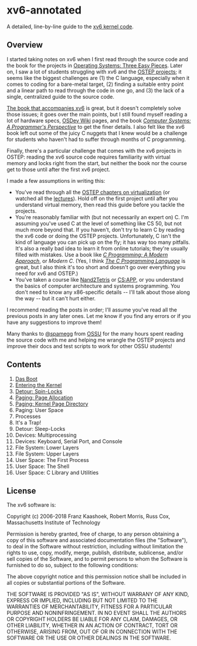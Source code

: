 # xv6-annotated

A detailed, line-by-line guide to the [xv6 kernel code](https://github.com/mit-pdos/xv6-public).

## Overview

I started taking notes on xv6 when I first read through the source code and the
book for the projects in [Operating Systems: Three Easy Pieces](https://pages.cs.wisc.edu/~remzi/OSTEP/). Later on, I saw a
lot of students struggling with xv6 and the [OSTEP projects](https://github.com/remzi-arpacidusseau/ostep-projects/); it seems like the
biggest challenges are (1) the C language, especially when it comes to coding
for a bare-metal target, (2) finding a suitable entry point and a linear path to
read through the code in one go, and (3) the lack of a single, centralized guide
to the source code.

[The book that accompanies xv6](https://pdos.csail.mit.edu/6.828/2018/xv6/book-rev11.pdf) is great, but it doesn't completely solve those
issues; it goes over the main points, but I still found myself reading a lot of
hardware specs, [OSDev Wiki](https://wiki.osdev.org/) pages, and the book [*Computer Systems: A Programmer's
Perspective*](https://csapp.cs.cmu.edu/3e/home.html) to get the finer details. I also felt like the xv6 book left out
some of the juicy C nuggets that I knew would be a challenge for students who
haven't had to suffer through months of C programming.

Finally, there's a particular challenge that comes with the xv6 projects in
OSTEP: reading the xv6 source code requires familiarity with virtual memory and
locks right from the start, but neither the book nor the course get to those
until after the first xv6 project.

I made a few assumptions in writing this:
* You've read through all the [OSTEP chapters on virtualization](https://pages.cs.wisc.edu/~remzi/OSTEP/#book-chapters) (or watched all the [lectures](https://pages.cs.wisc.edu/~remzi/Classes/537/Spring2018/Discussion/videos.html)). Hold off on the first project until after you understand virtual memory, then read this guide before you tackle the projects.
* You're reasonably familiar with (but not necessarily an expert on) C. I'm assuming you've used C at the level of something like CS 50, but not much more beyond that. If you haven't, don't try to learn C by reading the xv6 code or doing the OSTEP projects. Unfortunately, C isn't the kind of language you can pick up on the fly; it has way too many pitfalls. It's also a really bad idea to learn it from online tutorials; they're usually filled with mistakes. Use a book like [*C Programming: A Modern Approach*](https://www.amazon.com/C-Programming-Modern-Approach-2nd/dp/0393979504/), or *Modern C*. (Yes, I think [*The C Programming Language*](https://www.amazon.com/Programming-Language-2nd-Brian-Kernighan/dp/0131103628/) is great, but I also think it's too short and doesn't go over everything you need for xv6 and OSTEP.)
* You've taken a course like [Nand2Tetris](https://www.nand2tetris.org/) or [CS:APP](https://csapp.cs.cmu.edu/3e/home.html), or you understand the basics of computer architecture and systems programming. You don't need to know any x86-specific details -- I'll talk about those along the way -- but it can't hurt either.

I recommend reading the posts in order; I'll assume you've read all the previous
posts in any later ones. Let me know if you find any errors or if you have any
suggestions to improve them!

Many thanks to [@spamegg](https://github.com/spamegg1) from [OSSU](https://github.com/ossu/computer-science/) for the many hours spent reading the source
code with me and helping me wrangle the OSTEP projects and improve their docs
and test scripts to work for other OSSU students!

## Contents

1. [Das Boot](boot.md)
2. [Entering the Kernel](entry.md)
3. [Detour: Spin-Locks](spin_locks.md)
4. [Paging: Page Allocation](page_allocation.md)
5. [Paging: Kernel Page Directory](paging_kernel.md)
6. Paging: User Space
7. Processes
8. It's a Trap!
9. Detour: Sleep-Locks
10. Devices: Multiprocessing
11. Devices: Keyboard, Serial Port, and Console
12. File System: Lower Layers
13. File System: Upper Layers
14. User Space: The First Process
15. User Space: The Shell
16. User Space: C Library and Utilities

## License

The xv6 software is:

Copyright (c) 2006-2018 Franz Kaashoek, Robert Morris, Russ Cox,
						Massachusetts Institute of Technology

Permission is hereby granted, free of charge, to any person obtaining a copy of
this software and associated documentation files (the "Software"), to deal in
the Software without restriction, including without limitation the rights to
use, copy, modify, merge, publish, distribute, sublicense, and/or sell copies of
the Software, and to permit persons to whom the Software is furnished to do so,
subject to the following conditions:

The above copyright notice and this permission notice shall be included in all
copies or substantial portions of the Software.

THE SOFTWARE IS PROVIDED "AS IS", WITHOUT WARRANY OF ANY KIND, EXPRESS OR
IMPLIED, INCLUDING BUT NOT LIMITED TO THE WARRANTIES OF MERCHANTABILITY, FITNESS
FOR A PARTICULAR PURPOSE AND NONINFRINGEMENT. IN NO EVENT SHALL THE AUTHORS OR
COPYRIGHT HOLDERS BE LIABLE FOR ANY CLAIM, DAMAGES, OR OTHER LIABILITY, WHETHER
IN AN ACTION OF CONTRACT, TORT OR OTHERWISE, ARISING FROM, OUT OF OR IN
CONNECTION WITH THE SOFTWARE OR THE USE OR OTHER DEALINGS IN THE SOFTWARE.
